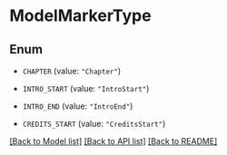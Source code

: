# ModelMarkerType

## Enum


* `CHAPTER` (value: `"Chapter"`)

* `INTRO_START` (value: `"IntroStart"`)

* `INTRO_END` (value: `"IntroEnd"`)

* `CREDITS_START` (value: `"CreditsStart"`)


[[Back to Model list]](../README.md#documentation-for-models) [[Back to API list]](../README.md#documentation-for-api-endpoints) [[Back to README]](../README.md)



